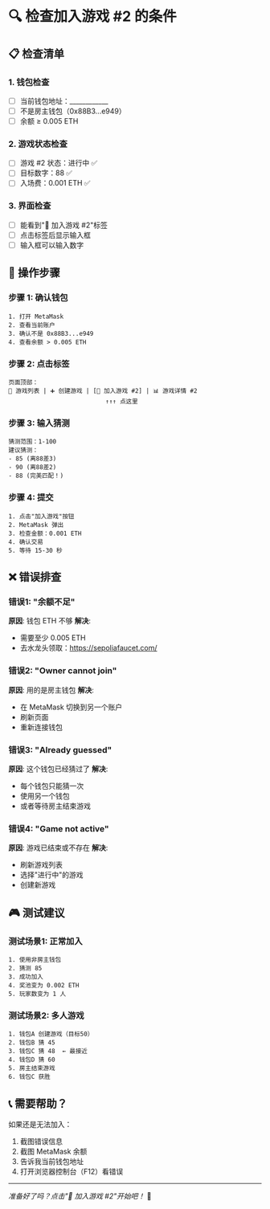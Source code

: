 # 🔍 检查加入游戏 #2 的条件

## 📋 检查清单

### 1. 钱包检查
- [ ] 当前钱包地址：____________
- [ ] 不是房主钱包（0x88B3...e949）
- [ ] 余额 ≥ 0.005 ETH

### 2. 游戏状态检查
- [ ] 游戏 #2 状态：进行中 ✅
- [ ] 目标数字：88 ✅
- [ ] 入场费：0.001 ETH ✅

### 3. 界面检查
- [ ] 能看到"🎯 加入游戏 #2"标签
- [ ] 点击标签后显示输入框
- [ ] 输入框可以输入数字

## 🎯 操作步骤

### 步骤 1: 确认钱包
```
1. 打开 MetaMask
2. 查看当前账户
3. 确认不是 0x88B3...e949
4. 查看余额 > 0.005 ETH
```

### 步骤 2: 点击标签
```
页面顶部：
🎲 游戏列表 | ➕ 创建游戏 | [🎯 加入游戏 #2] | 📊 游戏详情 #2
                           ↑↑↑ 点这里
```

### 步骤 3: 输入猜测
```
猜测范围：1-100
建议猜测：
- 85 (离88差3)
- 90 (离88差2)
- 88 (完美匹配！)
```

### 步骤 4: 提交
```
1. 点击"加入游戏"按钮
2. MetaMask 弹出
3. 检查金额：0.001 ETH
4. 确认交易
5. 等待 15-30 秒
```

## ❌ 错误排查

### 错误1: "余额不足"
**原因**: 钱包 ETH 不够
**解决**: 
- 需要至少 0.005 ETH
- 去水龙头领取：https://sepoliafaucet.com/

### 错误2: "Owner cannot join"
**原因**: 用的是房主钱包
**解决**: 
- 在 MetaMask 切换到另一个账户
- 刷新页面
- 重新连接钱包

### 错误3: "Already guessed"
**原因**: 这个钱包已经猜过了
**解决**: 
- 每个钱包只能猜一次
- 使用另一个钱包
- 或者等待房主结束游戏

### 错误4: "Game not active"
**原因**: 游戏已结束或不存在
**解决**: 
- 刷新游戏列表
- 选择"进行中"的游戏
- 创建新游戏

## 🎮 测试建议

### 测试场景1: 正常加入
```
1. 使用非房主钱包
2. 猜测 85
3. 成功加入
4. 奖池变为 0.002 ETH
5. 玩家数变为 1 人
```

### 测试场景2: 多人游戏
```
1. 钱包A 创建游戏（目标50）
2. 钱包B 猜 45
3. 钱包C 猜 48  ← 最接近
4. 钱包D 猜 60
5. 房主结束游戏
6. 钱包C 获胜
```

## 📞 需要帮助？

如果还是无法加入：
1. 截图错误信息
2. 截图 MetaMask 余额
3. 告诉我当前钱包地址
4. 打开浏览器控制台（F12）看错误

---

*准备好了吗？点击"🎯 加入游戏 #2"开始吧！* 🚀


